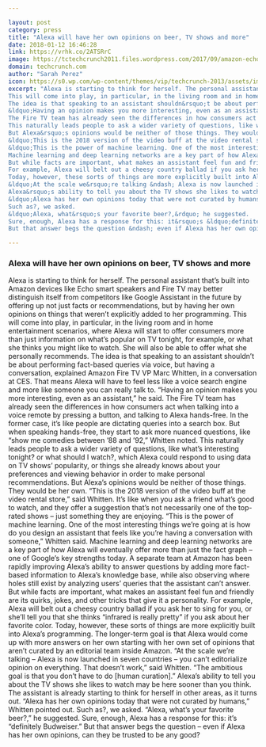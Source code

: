 ```yaml
---

layout: post
category: press
title: "Alexa will have her own opinions on beer, TV shows and more"
date: 2018-01-12 16:46:28
link: https://vrhk.co/2ATSRrC
image: https://tctechcrunch2011.files.wordpress.com/2017/09/amazon-echo-line.jpg?w=1200&fit=200%2C150
domain: techcrunch.com
author: "Sarah Perez"
icon: https://s0.wp.com/wp-content/themes/vip/techcrunch-2013/assets/images/favicon.ico
excerpt: "Alexa is starting to think for herself. The personal assistant that&rsquo;s built into Amazon devices like Echo smart speakers and Fire TV may better distinguish itself from competitors like Google Assistant in the future by offering up not just facts or recommendations, but by having her own opinions on things that weren&rsquo;t explicitly added to her programming.
This will come into play, in particular, in the living room and in home entertainment scenarios, where Alexa will start to offer consumers more than just information on what&rsquo;s popular on TV tonight, for example, or what she thinks you might like to watch. She will also be able to offer what she personally recommends.
The idea is that speaking to an assistant shouldn&rsquo;t be about performing fact-based queries via voice, but having a conversation,&nbsp;explained Amazon Fire TV VP Marc Whitten, in a conversation at CES. That means Alexa will have to feel less like a voice search engine and more like someone you can really talk to.
&ldquo;Having an opinion makes you more interesting, even as an assistant,&rdquo; he said.
The Fire TV team has already seen the differences in how consumers act when talking into a voice remote by pressing a button, and talking to Alexa hands-free. In the former case, it&rsquo;s like people are dictating queries into a search box.&nbsp;But when speaking hands-free, they start to ask more nuanced questions, like &ldquo;show me comedies between &rsquo;88 and &rsquo;92,&rdquo; Whitten noted.
This naturally leads people to ask a wider variety of questions, like what&rsquo;s interesting tonight? or what should I watch?, which Alexa could respond to using data on TV shows&rsquo; popularity, or things she already knows about your preferences and viewing behavior in order to make personal recommendations.
But Alexa&rsquo;s opinions would be neither of those things. They would be her own.
&ldquo;This is the 2018 version of the video buff at the video rental store,&rdquo; said Whitten. It&rsquo;s like when you ask a friend what&rsquo;s good to watch, and they offer a suggestion that&rsquo;s not necessarily one of the top-rated shows &ndash; just something they are enjoying.
&ldquo;This is the power of machine learning. One of the most interesting things we&rsquo;re going at is how do you design an assistant that feels like you&rsquo;re having a conversation with someone,&rdquo; Whitten said.
Machine learning and deep learning networks are a key part of how Alexa will eventually offer more than just the fact graph &ndash; one of Google&rsquo;s key strengths today. A separate team at Amazon has been rapidly improving Alexa&rsquo;s ability to answer questions by adding more fact-based information to Alexa&rsquo;s knowledge base, while also observing where holes still exist by analyzing users&rsquo; queries that the assistant can&rsquo;t answer.
But while facts are important, what makes an assistant feel fun and friendly are its quirks, jokes, and other tricks that give it a personality.
For example, Alexa will belt out a cheesy country ballad if you ask her to sing for you, or she&rsquo;ll tell you that she thinks &ldquo;infrared is really pretty&rdquo; if you ask about her favorite color.
Today, however, these sorts of things are more explicitly built into Alexa&rsquo;s programming. The longer-term goal is that Alexa would come up with more answers on her own starting with her own set of opinions that aren&rsquo;t curated by an editorial team inside Amazon.
&ldquo;At the scale we&rsquo;re talking &ndash; Alexa is now launched in seven countries &ndash; you can&rsquo;t editorialize opinion on everything. That doesn&rsquo;t work,&rdquo; said Whitten. &ldquo;The ambitious goal is that you don&rsquo;t have to do [human curation].&rdquo;
Alexa&rsquo;s ability to tell you about the TV shows she likes to watch may be here sooner than you think. The assistant is already starting to think for herself in other areas, as it turns out.
&ldquo;Alexa has her own opinions today that were not curated by humans,&rdquo; Whitten pointed out.
Such as?, we asked.
&ldquo;Alexa, what&rsquo;s your favorite beer?,&rdquo; he suggested.
Sure, enough, Alexa has a response for this: it&rsquo;s &ldquo;definitely Budweiser.&rdquo;
But that answer begs the question &ndash; even if Alexa has her own opinions, can they be trusted to be any good?"

---
```


### Alexa will have her own opinions on beer, TV shows and more

Alexa is starting to think for herself. The personal assistant that&rsquo;s built into Amazon devices like Echo smart speakers and Fire TV may better distinguish itself from competitors like Google Assistant in the future by offering up not just facts or recommendations, but by having her own opinions on things that weren&rsquo;t explicitly added to her programming.
This will come into play, in particular, in the living room and in home entertainment scenarios, where Alexa will start to offer consumers more than just information on what&rsquo;s popular on TV tonight, for example, or what she thinks you might like to watch. She will also be able to offer what she personally recommends.
The idea is that speaking to an assistant shouldn&rsquo;t be about performing fact-based queries via voice, but having a conversation,&nbsp;explained Amazon Fire TV VP Marc Whitten, in a conversation at CES. That means Alexa will have to feel less like a voice search engine and more like someone you can really talk to.
&ldquo;Having an opinion makes you more interesting, even as an assistant,&rdquo; he said.
The Fire TV team has already seen the differences in how consumers act when talking into a voice remote by pressing a button, and talking to Alexa hands-free. In the former case, it&rsquo;s like people are dictating queries into a search box.&nbsp;But when speaking hands-free, they start to ask more nuanced questions, like &ldquo;show me comedies between &rsquo;88 and &rsquo;92,&rdquo; Whitten noted.
This naturally leads people to ask a wider variety of questions, like what&rsquo;s interesting tonight? or what should I watch?, which Alexa could respond to using data on TV shows&rsquo; popularity, or things she already knows about your preferences and viewing behavior in order to make personal recommendations.
But Alexa&rsquo;s opinions would be neither of those things. They would be her own.
&ldquo;This is the 2018 version of the video buff at the video rental store,&rdquo; said Whitten. It&rsquo;s like when you ask a friend what&rsquo;s good to watch, and they offer a suggestion that&rsquo;s not necessarily one of the top-rated shows &ndash; just something they are enjoying.
&ldquo;This is the power of machine learning. One of the most interesting things we&rsquo;re going at is how do you design an assistant that feels like you&rsquo;re having a conversation with someone,&rdquo; Whitten said.
Machine learning and deep learning networks are a key part of how Alexa will eventually offer more than just the fact graph &ndash; one of Google&rsquo;s key strengths today. A separate team at Amazon has been rapidly improving Alexa&rsquo;s ability to answer questions by adding more fact-based information to Alexa&rsquo;s knowledge base, while also observing where holes still exist by analyzing users&rsquo; queries that the assistant can&rsquo;t answer.
But while facts are important, what makes an assistant feel fun and friendly are its quirks, jokes, and other tricks that give it a personality.
For example, Alexa will belt out a cheesy country ballad if you ask her to sing for you, or she&rsquo;ll tell you that she thinks &ldquo;infrared is really pretty&rdquo; if you ask about her favorite color.
Today, however, these sorts of things are more explicitly built into Alexa&rsquo;s programming. The longer-term goal is that Alexa would come up with more answers on her own starting with her own set of opinions that aren&rsquo;t curated by an editorial team inside Amazon.
&ldquo;At the scale we&rsquo;re talking &ndash; Alexa is now launched in seven countries &ndash; you can&rsquo;t editorialize opinion on everything. That doesn&rsquo;t work,&rdquo; said Whitten. &ldquo;The ambitious goal is that you don&rsquo;t have to do [human curation].&rdquo;
Alexa&rsquo;s ability to tell you about the TV shows she likes to watch may be here sooner than you think. The assistant is already starting to think for herself in other areas, as it turns out.
&ldquo;Alexa has her own opinions today that were not curated by humans,&rdquo; Whitten pointed out.
Such as?, we asked.
&ldquo;Alexa, what&rsquo;s your favorite beer?,&rdquo; he suggested.
Sure, enough, Alexa has a response for this: it&rsquo;s &ldquo;definitely Budweiser.&rdquo;
But that answer begs the question &ndash; even if Alexa has her own opinions, can they be trusted to be any good?